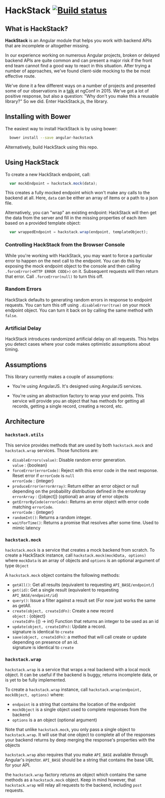 # HackStack [![Build status](https://circleci.com/gh/rangle/hackstack.svg?style=svg&circle-token=4e9f2c3295779e2494abbf8fc84a8aa4f4da0c3f)](https://circleci.com/gh/rangle/hackstack)

## What is HackStack?

**HackStack** is an Angular module that helps you work with backend APIs that
are incomplete or altogether missing.

In our experience working on numerous Angular projects, broken or delayed
backend APIs are quite common and can present a major risk if the front end
team cannot find a good way to react in this situation. After trying a number of
approaches, we've found client-side mocking to the be most effective route.

We've done it a few different ways on a number of projects and presented some of
our observations in a
[talk](http://yto.io/slides/Building-an-AngularJS-Hack-Stack-2015.pdf) at ngConf
in 2015. We've got a lot of positive response, but also a question: "Why don't
you make this a reusable library?" So we did. Enter HackStack.js, the library.

## Installing with Bower

The easiest way to install HackStack is by using bower:

```bash
  bower install --save angular-hackstack
```

Alternatively, build HackStack using this repo.

## Using HackStack

To create a new HackStack endpoint, call:

```js
  var mockEndpoint = hackstack.mock(data);
```

This creates a fully mocked endpoint which won't make any calls to the backend
at all. Here, `data` can be either an array of items or a path to a json file.

Alternatively, you can "wrap" an existing endpoint: HackStack will then get the
data from the server and fill in the missing properties of each item based on a
provided template object:

```js
  var wrappedEndpoint = hackstack.wrap(endpoint, templateObject);
```

### Controlling HackStack from the Browser Console

While you're working with HackStack, you may want to force a particular error to
happen on the next call to the endpoint. You can do this by exposing the mock
endpoint object to the console and then calling `.forceError(<HTTP ERROR CODE>)`
on it. Subsequent requests will then return that error. Call `.forceError(null)`
to turn this off.

### Random Errors

HackStack defaults to generating random errors in response to endpoint requests.
You can turn this off using `.disableError(true)` on your mock endpoint object.
You can turn it back on by calling the same method with `false`.

### Artificial Delay

HackStack introduces randomized artificial delay on all requests. This helps you
detect cases where your code makes optimistic assumptions about timing.

## Assumptions

This library currently makes a couple of assumptions:

* You're using AngularJS.  It's designed using AngularJS services.

* You're using an abstraction factory to wrap your end points.  This service
will provide you an object that has methods for getting all records, getting a
single record, creating a record, etc.

## Architecture

### `hackstack.utils`

This service provides methods that are used by both `hackstack.mock` and `hackstack.wrap`
services.  Those functions are:

* `disableErrors(value)`: Disable random error generation. <br/>
  `value` : {boolean}
* `forceError(errorCode)`: Reject with this error code in the next response.
  Reset error if `errorCode` is `null`
  <br/>
  `errorCode` : {integer}
* `produceError(errorArray)`: Return either an error object or null depending
  on the probability distribution defined in the errorArray <br/>
  `errorArray` : {\[object]} (optional) an array of error objects
* `getErrorByCode(errorCode)`: Returns an error object with error code matching
  `errorCode`. <br/>
  `errorCode` : {integer}
* `randomInt()`: Returns a random integer. <br/>
* `waitForTime()`: Returns a promise that resolves after some time. Used to
  mimic latency <br/>

### `hackstack.mock`

`hackstack.mock` is a service that creates a mock backend from scratch.
To create a HackStack instance, call `hackstack.mock(mockData, options)` where `mockData`
is an array of objects and `options` is an optional argument of type `Object`

A `hackstack.mock` object contains the following methods:

* `getAll()`: Get all results (equivalent to requesting `API_BASE/endpoint/`)
* `get(id)`: Get a single result (equivalent to requesting `API_BASE/endpoint/id`)
* `query()`: Issue a filter against a result set (For now just works the same as
  getAll.
* `create(object, createIdFn)`: Create a new record <br/>
  `object` : {object} <br/>
  `createIdFn` {() -> int} Function that returns an integer to be used as an id
* `update(object, createIdFn)`: Update a record. <br/>
  signature is identical to `create`
* `save(object, createIdFn)`: a method that will call create or update
  depending on presence of an id. <br/>
  signature is identical to `create`

### `hackstack.wrap`

`hackstack.wrap` is a service that wraps a real backend with a local mock object.
It can be useful if the backend is buggy, returns incomplete data, or is yet to
be fully implemented.

To create a `hackstack.wrap` instance, call `hackstack.wrap(endpoint, mockObject, options)`
where:

* `endpoint` is a string that contains the location of the endpoint
* `mockObject` is a single object used to complete responses from the backend
* `options` is a an object (optional argument)

Note that unlike `hackstack.mock`, you only pass a single object to `hackstack.wrap`.
It will use that one object to complete all of the responses your backend
returns by deep merging the response's properties with the objects

`hackstack.wrap` also requires that you make `API_BASE` available through Angular's
injector. `API_BASE` should be a string that contains the base URL for your
API.

the `hackstack.wrap` factory returns an object which contains the same methods as
a `hackstack.mock` object. Keep in mind however, that `hackstack.wrap` will relay all
requests to the backend, including `post` requests.
